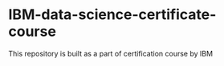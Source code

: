 # IBM-data-science-certificate-course
This repository is built as a part of certification course by IBM
